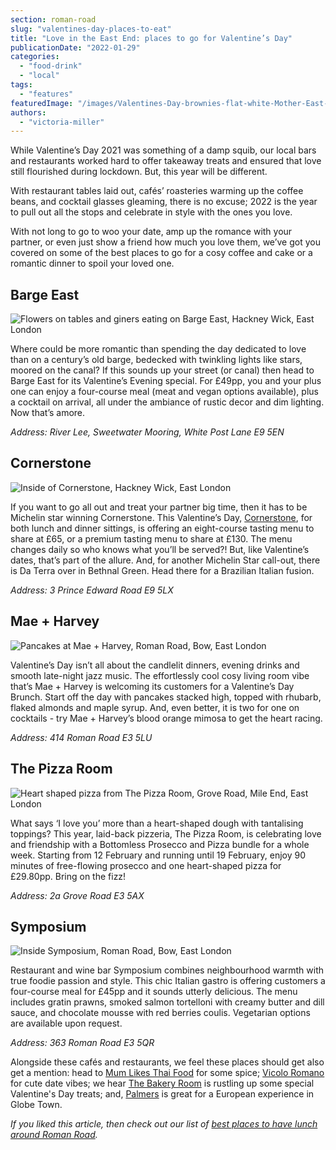 ```yaml
---
section: roman-road
slug: "valentines-day-places-to-eat"
title: "Love in the East End: places to go for Valentine’s Day"
publicationDate: "2022-01-29"
categories: 
  - "food-drink"
  - "local"
tags: 
  - "features"
featuredImage: "/images/Valentines-Day-brownies-flat-white-Mother-East-London.jpg"
authors: 
  - "victoria-miller"
---
```


While Valentine’s Day 2021 was something of a damp squib, our local bars and restaurants worked hard to offer takeaway treats and ensured that love still flourished during lockdown. But, this year will be different. 

With restaurant tables laid out, cafés’ roasteries warming up the coffee beans, and cocktail glasses gleaming, there is no excuse; 2022 is the year to pull out all the stops and celebrate in style with the ones you love.

With not long to go to woo your date, amp up the romance with your partner, or even just show a friend how much you love them, we’ve got you covered on some of the best places to go for a cosy coffee and cake or a romantic dinner to spoil your loved one.

## **Barge East**

![Flowers on tables and giners eating on Barge East, Hackney Wick, East London](/images/Valentines_2022_Barge_East-300x300.jpg)

Where could be more romantic than spending the day dedicated to love than on a century’s old barge, bedecked with twinkling lights like stars, moored on the canal? If this sounds up your street (or canal) then head to Barge East for its Valentine’s Evening special. For £49pp, you and your plus one can enjoy a four-course meal (meat and vegan options available), plus a cocktail on arrival, all under the ambiance of rustic decor and dim lighting. Now that’s amore.

_Address: River Lee, Sweetwater Mooring, White Post Lane E9 5EN_

## **Cornerstone**

![Inside of Cornerstone, Hackney Wick, East London](/images/cornestone-valentines-day-2022-300x300.jpg)

If you want to go all out and treat your partner big time, then it has to be Michelin star winning Cornerstone. This Valentine’s Day, [Cornerstone](https://www.cornerstonehackney.com/), for both lunch and dinner sittings, is offering an eight-course tasting menu to share at £65, or a premium tasting menu to share at £130. The menu changes daily so who knows what you’ll be served?! But, like Valentine’s dates, that’s part of the allure. And, for another Michelin Star call-out, there is Da Terra over in Bethnal Green. Head there for a Brazilian Italian fusion.

_Address: 3 Prince Edward Road E9 5LX_

## **Mae + Harvey**

![Pancakes at Mae + Harvey, Roman Road, Bow, East London](/images/MaeHarvey-Valentines-Day-300x300.jpg)

Valentine’s Day isn’t all about the candlelit dinners, evening drinks and smooth late-night jazz music. The effortlessly cool cosy living room vibe that’s Mae + Harvey is welcoming its customers for a Valentine’s Day Brunch. Start off the day with pancakes stacked high, topped with rhubarb, flaked almonds and maple syrup. And, even better, it is two for one on cocktails - try Mae + Harvey’s blood orange mimosa to get the heart racing.

_Address: 414 Roman Road E3 5LU_

## **The Pizza Room**

![Heart shaped pizza from The Pizza Room, Grove Road, Mile End, East London](/images/The-Pizza-Room-heart-pizza-300x300.jpg)

What says ‘I love you’ more than a heart-shaped dough with tantalising toppings? This year, laid-back pizzeria, The Pizza Room, is celebrating love and friendship with a Bottomless Prosecco and Pizza bundle for a whole week. Starting from 12 February and running until 19 February, enjoy 90 minutes of free-flowing prosecco and one heart-shaped pizza for £29.80pp. Bring on the fizz!

_Address: 2a Grove Road E3 5AX_

## **Symposium**

![Inside Symposium, Roman Road, Bow, East London](/images/Symposium-Valentines-Day-2022-300x300.jpg)

Restaurant and wine bar Symposium combines neighbourhood warmth with true foodie passion and style. This chic Italian gastro is offering customers a four-course meal for £45pp and it sounds utterly delicious. The menu includes gratin prawns, smoked salmon tortelloni with creamy butter and dill sauce, and chocolate mousse with red berries coulis. Vegetarian options are available upon request. 

_Address: 363 Roman Road E3 5QR_

Alongside these cafés and restaurants, we feel these places should get also get a mention: head to [Mum Likes Thai Food](https://www.mumlikesthaifood.com/) for some spice; [Vicolo Romano](https://romanroadlondon.com/places/vicolo-romano-bow/) for cute date vibes; we hear [The Bakery Room](https://www.thebakeryroom.com/) is rustling up some special Valentine's Day treats; and, [Palmers](https://www.palmersrestaurant.co.uk/) is great for a European experience in Globe Town.

_If you liked this article, then check out our list of [best places to have lunch around Roman Road](https://romanroadlondon.com/best-lunch-places/)._



